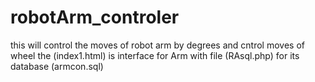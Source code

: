 # robotArm_controler
this will control the moves of robot arm by degrees and cntrol moves of wheel
the (index1.html) is interface for Arm with file (RAsql.php) for its database (armcon.sql)
